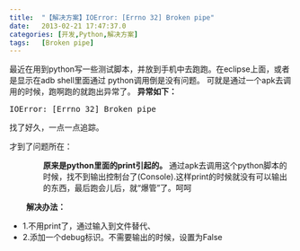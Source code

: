 ```yaml
---
title:	"【解决方案】IOError: [Errno 32] Broken pipe"
date:	2013-02-21 17:47:37.0
categories:	[开发,Python,解决方案]
tags:	[Broken pipe]
---
```


最近在用到python写一些测试脚本，并放到手机中去跑跑。在eclipse上面，或者是显示在adb shell里面通过 python调用倒是没有问题。
可就是通过一个apk去调用的时候，跑啊跑的就跑出异常了。
<strong>异常如下：</strong>
<pre lang="xlm">
IOError: [Errno 32] Broken pipe
</pre>
找了好久，一点一点追踪。
<!--more-->
才到了问题所在：
<p style="padding-left: 60px;"><strong>原来是python里面的print引起的。</strong>
通过apk去调用这个python脚本的时候，找不到输出控制台了(Console).这样print的时候就没有可以输出的东西，最后跑会儿后，就“爆管”了。呵呵</p>
<p style="padding-left: 30px;"><strong>解决办法：</strong></p>

<ul>
	<li>1.不用print了，通过输入到文件替代、</li>
	<li>2.添加一个debug标识。不需要输出的时候，设置为False</li>
</ul>
